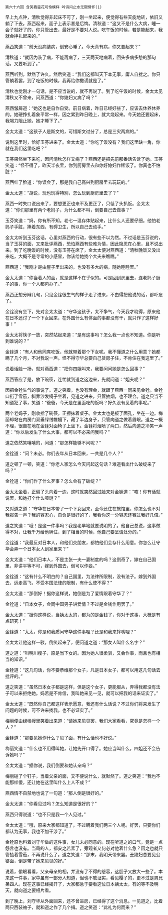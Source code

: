     第六十六回 含笑看蛮花可怜模样 吟诗问止水无限情怀(1) 

   早上九点钟，清秋觉得非起床不可了，刚一坐起来，便觉得有些天旋地转，依旧又躺了下去。燕西起来，面子上表示甚是后悔。清秋道：“这又不是什么大病，睡一会子就好了的，你只管出去，最好是不要对人说。吃午饭的时候，若是能起来，我就会挣扎起来的。”

   燕西笑道：“前天没病装病，倒安心睡了。今天真有病，你又要起来？”

   清秋道：“就因为装了病，不能再病了，三天两天地病着，回头多病多愁的那句话，又要听到了。”

   燕西听到，默然了许久。然后笑道：“我们这都叫天下本无事，庸人自扰之。你只管躺着罢，到了吃饭的时候，我再给你撒谎就是了。”

   清秋也觉刚才一句话，是不应当说的，就不再说了。到了吃午饭的时候，金太太见清秋又不曾来，问燕西道：“你媳妇又病了吗？”

   燕西皱屑道：“她这也是自作自受。前日病着，昨日已经好些了，应该去休养休养的。她硬挣扎着象平常一样，因之累到昨日晚上，就大烧起来。今天她还要起床，我竭力阻止她，她才睡下了。”

   金太太道：“这孩子人是斯文的，可惜斯文过分了，总是三灾两病的。”

   说到这里时，恰好玉芬进来了。金太太道：“你吃了饭没有？我们这里缺一角，你就在我们这里吃吧？”

   玉芬果然坐下来吃，因问清秋怎样又病了？燕西还是把先前那番话告诉了她。玉芬笑道：“怪不得了，昨天半夜里，你到厨房里去和你好媳妇作稀饭了。你真也不怕脏？”

   燕西红了脸道：“你误会了，那是我自己高兴到厨房里去玩玩的。”

   金太太道：“胡说，玩也玩得特别，怎么玩到厨房里去了？”

   燕西一时失口说出来了，要想更正也来不及更正了，只低了头扒饭。金太太道：“你们那里有两个老妈子，为什么都不叫，倒要自己去做事？”

   玉芬笑道：“妈，你有所不知。老七一温存体贴起来，比什么人还要仔细。他怕老妈子手脏，捧着东西，有碍卫生，所以自己去动手。”

   金太太听到玉芬这话，心里对燕西的行动，很有些不以为然。不过话是玉芬说的，当了玉芬的面，又来批评燕西，恐怕燕西有些难为情，因此隐忍在心里，且不说出来。到了吃晚饭的时候，没有玉芬在席了，金太太便对燕西道：“清秋晚饭又没出来吃，大概不是寻常的小感冒，你该给她找个大夫来瞧瞧。”

   燕西道：“我刚才是由屋子里出来的，也没有多大的病，随她睡睡罢。”

   金太太道：“你当着人的面，就是这样不在乎似的。可是回到房里去，连老妈子厨子的事，你一个人都包办了。”

   燕西正想分辩几句，只见金铨很生气的样子走了进来，不由得把他说的话，都吓忘了。

   金铨没有坐下，先对金太太道：“守华这孩子，太不争气，今天我才晓得，原来他在日本还讨了一个下女回来，在外国什么有体面的事都没有干，就只作了这样好事！”

   金太太将筷子一放，突然站起来道：“是有这事吗？怎么我一点也不知道。你是听到谁说的？”

   金铨道：“有人和他同席吃饭，他就带着那个下女呢。我不懂道之什么用意？她都瞒了几个月，不对我说一声。怪不得守华总要自己赁房子住，不肯住在我这里了。”

   说着话脸一扬，就对燕西道：“把你四姐叫来，我要问问她是怎么回事？”

   燕西答应了是，放下碗筷，连忙就到道之这边来，先就问道：“姐夫呢？”

   因把金铨生气的事说了。道之笑着，也没有理会，就跟了燕西一同来见金铨。金铨口衔了雪茄，斜靠沙发椅子坐着，见道之进来，只管抽烟，也不理会。道之只当不知道犯了事，笑道：“爸爸，今天是在里面吃的饭吗？好久没有见着的事呢。”

   两个老妈子，刚收拾了碗筷，正擦抹着桌子。金太太也是板了面孔，坐在一边。梅丽却站在内房门双垂绿绒帷幔下，藏了半边身子，只管向道之做着眉眼。道之一概不理，很自在地在金铨对面椅子上坐下。金铨将烟喷了两口，然后向道之冷笑一声道：“你以后发生了什么大事，都可以不必来问我吗？”

   道之依然笑嘻嘻的，问道：“那怎样能够不问呢？”

   金铨道：“问？未必。你们去年从日本回来，一共是几个人？”

   道之顿了一顿，笑道：“你老人家怎么今天问起这句话？难道看出什么破绽来了吗？”

   金铨道：“你们作了什么歹事？怎么会有了破绽？”

   金太太坐着，正偏了头向着一边，这时就突然回过脸来对金铨道：“咳！你有话就说罢，和她打个什么哑谜？”

   又对道之道：“守华在日本带了一个下女回来，至今还住在旅馆里，你怎么也不对我报告一声？我的容忍心，自负是很好的了，我看你这一分容忍还赛过我好几倍。”

   道之笑道：“哦！是这一件事吗？我是老早地就要说明的了。他自己总说，这事做得不对，让我千万给他瞒住，到了相当的时候，他自己要呈请处分的。”

   金铨道：“我最反对日本人，和他们交朋友，都怕他们会存什么用意。你怎么让守华会弄一个日本女人到家里来？”

   金太太道：“他们日本人，不是主张一夫一妻制度的吗？这倒奇了，嫁在自己国里，非讲平等不可，嫁到外国去，倒可以作妾。”

   金铨道：“这有什么不明白的？自己国里，为法律所限制，没有法子。嫁到外国去，远走高飞，不受本国法律的限制，有什么使不得？”

   金太太道：“那倒好！据你这样说，她倒是为了爱情跟着守华了？”

   金铨道：“日本女子，会同中国男子讲爱情？不过是金钱作用罢了。”

   金太太道：“据你这样说，当姨太太的，都为的是金钱了，你对于这事，大概是有点研究！”

   金铨道：“太太，你是和我质问守华这件事哩？还是和我来拌嘴哩？”

   金太太让他这样一驳，倒笑起来了，便问道之道：“那女人叫什么名字？”

   道之道：“叫明川樱子，原是当下女的。因为她人很柔驯，又会作事，而且也有相当的知识。”

   金铨道：“这几句话，你不要恭维那个女子，凡是日本女子，都可以用这几句话去批评的。”

   道之笑道：“虽然日本女子都是这样，但是这个女子，更能服从，弄得我都没有法子可以来拒绝她。妈若是不肯信，我叫她来见一见，就可以把我的话来证实了。”

   金太太道：“既然你自己都这样表示愿意，我还有什么话说？不过你们将来发生了问题的时候，可不许来找我。也不必证实了。”

   梅丽便由绿帷幔里笑着出来道：“请她来见见罢，我们大家看看，究竟是怎样一个人？”

   金铨道：“那要见她作什么？见了面，有什么话也不好说。”

   梅丽笑道：“什么也不用得叫她，让她先开口得了。她应当叫什么，四姐还不会告诉她吗？”

   金太太道：“据你说，我们倒要和她认亲吗？”

   梅丽碰了个钉子，当着父亲的面，又不便说什么，就默然了。道之笑道：“我也不能那样傻，还让她在这里叫什么上人不成？”

   燕西情不自禁地也说了一句道：“那人倒是很好的。”

   金太太道：“你看见过吗？怎么知道是很好的？”

   燕西只得说道：“也不只是我一个人见过。”

   金太太道：“哦，原来大家都知道了，不过瞒着我们两三个人呢。好罢，只要你们都认为无事，我也不加干涉了。”

   金铨原也料着刘守华做的这件事，女儿未必同意的。现在听道之的口气，竟是一点怨言也没有。当局的人，都安之若素了，旁观者又何必对他着什么急？因之也就只管抽着雪茄，不再说什么了。道之笑道：“那末，我明天带来罢。丑媳妇总要见公婆面，倒是带了她来见见的好。”

   说着，偷眼看看，父亲母亲的相，并没有了不得的怒容，这胆子又放大一些了。本来这一件事，家中虽有一部分人知道，但也不敢证实，看见樱子的，更不过是男兄弟四人。现在这事已经揭开了，大家都急于要看这位日本姨太太，有的等不及明天，就向道之要相片看。

   到了晚上，刘守华从外面回来，还不曾进房，已经得了这个消息。一见道之，比着两只西装袖子，就和道之作了几个揖。道之笑道：“此礼为何而来？”

